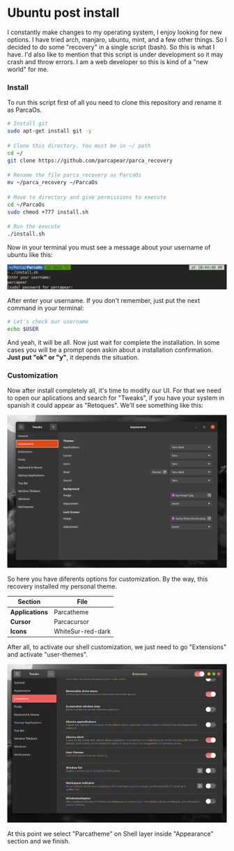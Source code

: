 # Ubuntu post install

I constantly make changes to my operating system, I enjoy looking for new options. I have tried arch, manjaro, ubuntu, mint, and a few other things. So I decided to do some "recovery" in a single script (bash). So this is what I have. I'd also like to mention that this script is under development so it may crash and throw errors. I am a web developer so this is kind of a "new world" for me.

### Install

To run this script first of all you need to clone this repository and rename it as ParcaOs.

```bash
# Install git
sudo apt-get install git -y

# Clone this directory. You must be in ~/ path
cd ~/
git clone https://github.com/parcapear/parca_recovery

# Rename the file parca_recovery as ParcaOs
mv ~/parca_recovery ~/ParcaOs

# Move to directory and give permissions to execute
cd ~/ParcaOs
sudo chmod +777 install.sh

# Run the execute
./install.sh
```

Now in your terminal you must see a message about your username of ubuntu like this:

<img src="./Media/terminal-info.png"></img>

After enter your username. If you don't remember, just put the next command in your terminal:

```bash
# Let's check our username
echo $USER
```

And yeah, it will be all. Now just wait for complete the installation. In some cases you will be a prompt open askin about a installation confirmation. **Just put "ok" or "y"**, it depends the situation.

### Customization

Now after install completely all, it's time to modify our UI. For that we need to open our aplications and search for "Tweaks", if you have your system in spanish it could appear as "Retoques". We'll see something like this:

<img src="./gnome-tweaks1.png"></img>

So here you have diferents options for customization. By the way, this recovery installed my personal theme.

| Section          | File              |
| ---------------- | ----------------- |
| **Applications** | Parcatheme        |
| **Cursor**       | Parcacursor       |
| **Icons**        | WhiteSur-red-dark |

After all, to activate our shell customization, we just need to go "Extensions" and activate "user-themes".

<img src="./gnome-tweaks3.png"></img>

At this point we select "Parcatheme" on Shell layer inside "Appearance" section and we finish.
